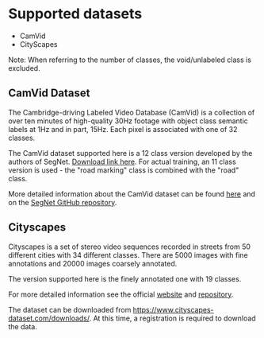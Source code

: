 # Supported datasets

- CamVid
- CityScapes

Note: When referring to the number of classes, the void/unlabeled class is excluded.

## CamVid Dataset

The Cambridge-driving Labeled Video Database (CamVid) is a collection of over ten minutes of high-quality 30Hz footage with object class semantic labels at 1Hz and in part, 15Hz. Each pixel is associated with one of 32 classes.

The CamVid dataset supported here is a 12 class version developed by the authors of SegNet. [Download link here](https://github.com/alexgkendall/SegNet-Tutorial/tree/master/CamVid). For actual training, an 11 class version is used - the "road marking" class is combined with the "road" class.

More detailed information about the CamVid dataset can be found [here](http://mi.eng.cam.ac.uk/research/projects/VideoRec/CamVid/) and on the [SegNet GitHub repository](https://github.com/alexgkendall/SegNet-Tutorial).

## Cityscapes

Cityscapes is a set of stereo video sequences recorded in streets from 50 different cities with 34 different classes. There are 5000 images with fine annotations and 20000 images coarsely annotated.

The version supported here is the finely annotated one with 19 classes.

For more detailed information see the official [website](https://www.cityscapes-dataset.com/) and [repository](https://github.com/mcordts/cityscapesScripts).

The dataset can be downloaded from https://www.cityscapes-dataset.com/downloads/. At this time, a registration is required to download the data.